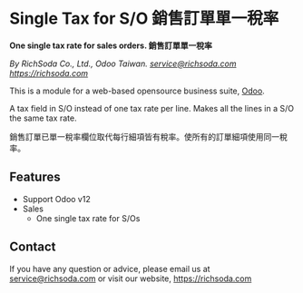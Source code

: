 Single Tax for S/O 銷售訂單單一稅率
================================
**One single tax rate for sales orders. 銷售訂單單一稅率**

*By RichSoda Co., Ltd., Odoo Taiwan. <service@richsoda.com> https://richsoda.com*

This is a module for a web-based opensource business suite, [Odoo](http://odoo.com/).

A tax field in S/O instead of one tax rate per line. Makes all the lines in a S/O the same tax rate.

銷售訂單已單一稅率欄位取代每行細項皆有稅率。使所有的訂單細項使用同一稅率。

Features
--------
* Support Odoo v12
* Sales
    - One single tax rate for S/Os

Contact
-------
If you have any question or advice, please email us at service@richsoda.com or visit our website, https://richsoda.com